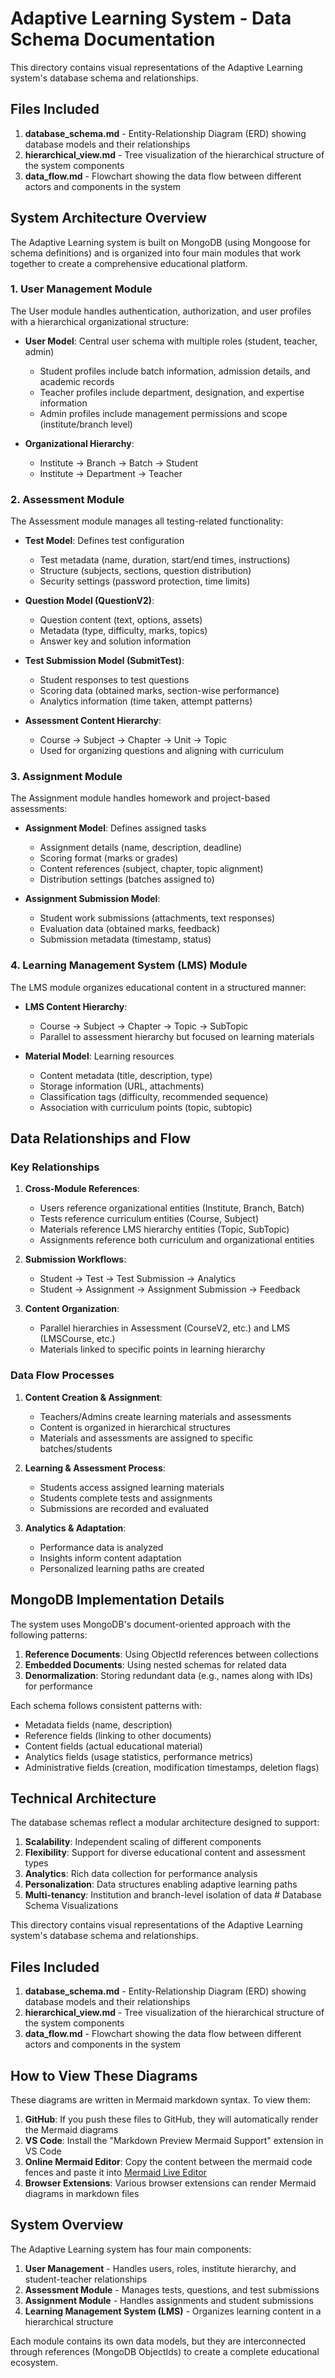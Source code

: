 # Adaptive Learning System - Data Schema Documentation

This directory contains visual representations of the Adaptive Learning system's database schema and relationships.

## Files Included

1. **database_schema.md** - Entity-Relationship Diagram (ERD) showing database models and their relationships
2. **hierarchical_view.md** - Tree visualization of the hierarchical structure of the system components
3. **data_flow.md** - Flowchart showing the data flow between different actors and components in the system

## System Architecture Overview

The Adaptive Learning system is built on MongoDB (using Mongoose for schema definitions) and is organized into four main modules that work together to create a comprehensive educational platform.

### 1. User Management Module

The User module handles authentication, authorization, and user profiles with a hierarchical organizational structure:

- **User Model**: Central user schema with multiple roles (student, teacher, admin)
  - Student profiles include batch information, admission details, and academic records
  - Teacher profiles include department, designation, and expertise information
  - Admin profiles include management permissions and scope (institute/branch level)

- **Organizational Hierarchy**:
  - Institute → Branch → Batch → Student
  - Institute → Department → Teacher

### 2. Assessment Module

The Assessment module manages all testing-related functionality:

- **Test Model**: Defines test configuration
  - Test metadata (name, duration, start/end times, instructions)
  - Structure (subjects, sections, question distribution)
  - Security settings (password protection, time limits)
  
- **Question Model (QuestionV2)**:
  - Question content (text, options, assets)
  - Metadata (type, difficulty, marks, topics)
  - Answer key and solution information
  
- **Test Submission Model (SubmitTest)**:
  - Student responses to test questions
  - Scoring data (obtained marks, section-wise performance)
  - Analytics information (time taken, attempt patterns)

- **Assessment Content Hierarchy**:
  - Course → Subject → Chapter → Unit → Topic
  - Used for organizing questions and aligning with curriculum

### 3. Assignment Module

The Assignment module handles homework and project-based assessments:

- **Assignment Model**: Defines assigned tasks
  - Assignment details (name, description, deadline)
  - Scoring format (marks or grades)
  - Content references (subject, chapter, topic alignment)
  - Distribution settings (batches assigned to)

- **Assignment Submission Model**:
  - Student work submissions (attachments, text responses)
  - Evaluation data (obtained marks, feedback)
  - Submission metadata (timestamp, status)

### 4. Learning Management System (LMS) Module

The LMS module organizes educational content in a structured manner:

- **LMS Content Hierarchy**:
  - Course → Subject → Chapter → Topic → SubTopic
  - Parallel to assessment hierarchy but focused on learning materials
  
- **Material Model**: Learning resources
  - Content metadata (title, description, type)
  - Storage information (URL, attachments)
  - Classification tags (difficulty, recommended sequence)
  - Association with curriculum points (topic, subtopic)

## Data Relationships and Flow

### Key Relationships

1. **Cross-Module References**:
   - Users reference organizational entities (Institute, Branch, Batch)
   - Tests reference curriculum entities (Course, Subject)
   - Materials reference LMS hierarchy entities (Topic, SubTopic)
   - Assignments reference both curriculum and organizational entities

2. **Submission Workflows**:
   - Student → Test → Test Submission → Analytics
   - Student → Assignment → Assignment Submission → Feedback

3. **Content Organization**:
   - Parallel hierarchies in Assessment (CourseV2, etc.) and LMS (LMSCourse, etc.)
   - Materials linked to specific points in learning hierarchy

### Data Flow Processes

1. **Content Creation & Assignment**:
   - Teachers/Admins create learning materials and assessments
   - Content is organized in hierarchical structures
   - Materials and assessments are assigned to specific batches/students

2. **Learning & Assessment Process**:
   - Students access assigned learning materials
   - Students complete tests and assignments
   - Submissions are recorded and evaluated

3. **Analytics & Adaptation**:
   - Performance data is analyzed
   - Insights inform content adaptation
   - Personalized learning paths are created

## MongoDB Implementation Details

The system uses MongoDB's document-oriented approach with the following patterns:

1. **Reference Documents**: Using ObjectId references between collections
2. **Embedded Documents**: Using nested schemas for related data
3. **Denormalization**: Storing redundant data (e.g., names along with IDs) for performance

Each schema follows consistent patterns with:
- Metadata fields (name, description)
- Reference fields (linking to other documents)
- Content fields (actual educational material)
- Analytics fields (usage statistics, performance metrics)
- Administrative fields (creation, modification timestamps, deletion flags)

## Technical Architecture

The database schemas reflect a modular architecture designed to support:

1. **Scalability**: Independent scaling of different components
2. **Flexibility**: Support for diverse educational content and assessment types
3. **Analytics**: Rich data collection for performance analysis
4. **Personalization**: Data structures enabling adaptive learning paths
5. **Multi-tenancy**: Institution and branch-level isolation of data # Database Schema Visualizations

This directory contains visual representations of the Adaptive Learning system's database schema and relationships.

## Files Included

1. **database_schema.md** - Entity-Relationship Diagram (ERD) showing database models and their relationships
2. **hierarchical_view.md** - Tree visualization of the hierarchical structure of the system components
3. **data_flow.md** - Flowchart showing the data flow between different actors and components in the system

## How to View These Diagrams

These diagrams are written in Mermaid markdown syntax. To view them:

1. **GitHub**: If you push these files to GitHub, they will automatically render the Mermaid diagrams
2. **VS Code**: Install the "Markdown Preview Mermaid Support" extension in VS Code
3. **Online Mermaid Editor**: Copy the content between the mermaid code fences and paste it into [Mermaid Live Editor](https://mermaid.live/)
4. **Browser Extensions**: Various browser extensions can render Mermaid diagrams in markdown files

## System Overview

The Adaptive Learning system has four main components:

1. **User Management** - Handles users, roles, institute hierarchy, and student-teacher relationships
2. **Assessment Module** - Manages tests, questions, and test submissions
3. **Assignment Module** - Handles assignments and student submissions
4. **Learning Management System (LMS)** - Organizes learning content in a hierarchical structure

Each module contains its own data models, but they are interconnected through references (MongoDB ObjectIds) to create a complete educational ecosystem. 
